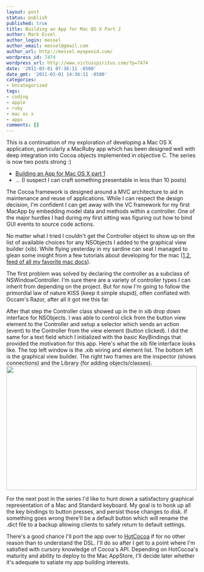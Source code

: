 ```yaml
---
layout: post
status: publish
published: true
title: Building an App for Mac OS X Part 2
author: Mark Essel
author_login: messel
author_email: messel@gmail.com
author_url: http://messel.myopenid.com/
wordpress_id: 7474
wordpress_url: http://www.victusspiritus.com/?p=7474
date: '2011-03-01 07:36:11 -0500'
date_gmt: '2011-03-01 14:36:11 -0500'
categories:
- Uncategorized
tags:
- coding
- apple
- ruby
- mac os x
- apps
comments: []
---
```

<p>This is a continuation of my exploration of developing a Mac OS X application, particularly a MacRuby app which has been designed well with deep integration into Cocoa objects implemented in objective C. The series is now two posts strong :)</p>
<ul>
<li><a href="http://www.victusspiritus.com/2011/02/16/building-an-app-for-mac-os-x-part-1/">Building an App for Mac OS X part 1</a></li>
<li>... (I suspect I can craft something presentable in less than 10 posts)</li>
</ul>
<p>The Cocoa framework is designed around a MVC architecture to aid in maintenance and reuse of applications. While I can respect the design decision, I'm confident I can get away with the VC framework for my first MacApp by embedding model data and methods within a controller. One of the major hurdles I had during my first sitting was figuring out how to bind GUI events to source code actions. </p>
<p>No matter what I tried I couldn't get the Controller object to show up on the list of available choices for any NSObjects I added to the graphical view builder (xib). While flying yesterday in my sardine can seat I managed to glean some insight from a few tutorials about developing for the mac (<a href="http://developer.apple.com/library/mac/#documentation/Cocoa/Conceptual/ObjCTutorial/05View/05View.html">1</a>,<a href="http://www.macruby.org/documentation/tutorial.html">2</a>, <a href="http://www.instapaper.com/folder/558214/rss/419835/4zvNFfgw07bdO7xB3CN7QidITk">feed of all my favorite mac docs</a>). </p>
<p>The first problem was solved by declaring the controller as a subclass of NSWindowController. I'm sure there are a variety of controller types I can inherit from depending on the project. But for now I'm going to follow the primordial law of nature KISS (keep it simple stupid), often conflated with Occam's Razor, after all it got me this far.</p>
<p><script src="https://gist.github.com/849150.js"> </script></p>
<p>After that step the Controller class showed up in the in xib drop down interface for NSObjects. I was able to control click from the button view element to the Controller and setup a selector which sends an action (event) to the Controller from the view element (button clicked). I did the same for a text field which I initialized with the basic KeyBindings that provided the motivation for this app. Here's what the xib file interface looks like. The top left window is the .xib wiring and element list. The bottom left is the graphical view builder. The right two frames are the inspector (shows connections) and the Library (for adding objects/classes).<br />
<a href="http://www.victusspiritus.com/wp-content/uploads/2011/03/mac_xcode_xib.png"><img src="http://www.victusspiritus.com/wp-content/uploads/2011/03/mac_xcode_xib.png" alt="" title="mac_xcode_xib" width="500" height="326" class="aligncenter size-full wp-image-7480" /></a></p>
<p>For the next post in the series I'd like to hunt down a satisfactory graphical representation of a Mac and Standard keyboard. My goal is to hook up all the key bindings to button presses, and persist those changes to disk. If something goes wrong there'll be a default button which will rename the .dict file to a backup allowing clients to safely return to default settings.</p>
<p>There's a good chance I'll port the app over to <a href="http://www.macruby.org/trac/wiki/HotCocoa">HotCocoa</a> if for no other reason than to understand the DSL. I'll do so after I get to a point where I'm satisfied with cursory knowledge of Cocoa's API. Depending on HotCocoa's maturity and ability to deploy to the Mac AppStore, I'll decide later whether it's adequate to satiate my app building interests. </p>
